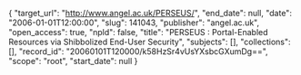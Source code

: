 {
  "target_url": "http://www.angel.ac.uk/PERSEUS/", 
  "end_date": null, 
  "date": "2006-01-01T12:00:00", 
  "slug": 141043, 
  "publisher": "angel.ac.uk", 
  "open_access": true, 
  "npld": false, 
  "title": "PERSEUS : Portal-Enabled Resources via Shibbolized End-User Security", 
  "subjects": [], 
  "collections": [], 
  "record_id": "20060101T120000/k58HzSr4vUsYXsbcGXumDg==", 
  "scope": "root", 
  "start_date": null
}


